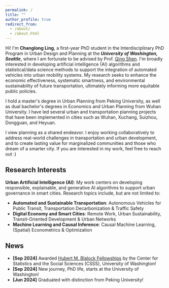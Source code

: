 ```yaml
---
permalink: /
title: ""
author_profile: true
redirect_from: 
  - /about/
  - /about.html
---
```


Hi! I'm **Changlong Ling**, a first-year PhD student in the Interdisciplinary PhD Program in Urban Design and Planning at the **_University of Washington, Seattle_**, where I am fortunate to be advised by Prof. [Qing Shen](https://urbdp.be.uw.edu/people/qing-shen/). I'm broadly interested in developing artificial intelligence (AI) algorithms and statistical/data science methods to support the integration of automated vehicles into urban mobility systems. My research seeks to enhance the economic effectiveness, systematic smartness, and environmental sustainability of future transportation, ultimately informing more equitable public policies.

I hold a master's degree in Urban Planning from Peking University, as well as dual bachelor's degrees in Economics and Urban Planning from Wuhan University. I have led several urban and transportation planning projects that have been implemented in cities such as Wuhan, Xuchang, Suizhou, Dongguan, and Heyuan.

I view planning as a shared endeavor. I enjoy working collaboratively to address real-world challenges in transportation and urban development, and to create lasting value for marginalized communities and those who dream of a smarter city. If you are interested in my work, feel free to reach out :)

Research Interests
-----
**Urban Artificial Intelligence (AI)**: My work centers on developing responsible, explainable, and generative AI algorithms to support urban governance in smart cities. Research topics include, but are not limited to:
- **Automated and Sustainable Transportation**: Autonomous Vehicles for Public Transit, Transportation Decarbonization & Traffic Safety
- **Digital Economy and Smart Cities**: Remote Work, Urban Sustainability, Transit-Oriented Development & Urban Networks
- **Machine Learning and Causal Inference**: Causal Machine Learning, (Spatial) Econometrics & Optimization

News
-----
- **[Sep 2024]** Awarded [Hubert M. Blalock Fellowships](https://csss.uw.edu/about/blalock-fellowship) by the Center for Statistics and the Social Sciences (CSSS), University of Washington!
- **[Sep 2024]** New journey, PhD life, starts at the University of Washington!
- **[Jun 2024]** Graduated with distinction from Peking University!
